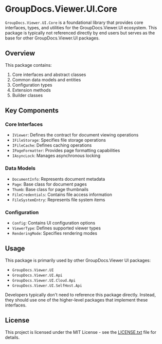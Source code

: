 # GroupDocs.Viewer.UI.Core

`GroupDocs.Viewer.UI.Core` is a foundational library that provides core interfaces, types, and utilities for the GroupDocs.Viewer.UI ecosystem. This package is typically not referenced directly by end users but serves as the base for other GroupDocs.Viewer.UI packages.

## Overview

This package contains:

1. Core interfaces and abstract classes
2. Common data models and entities
3. Configuration types
4. Extension methods
5. Builder classes

## Key Components

### Core Interfaces
- `IViewer`: Defines the contract for document viewing operations
- `IFileStorage`: Specifies file storage operations
- `IFileCache`: Defines caching operations
- `IPageFormatter`: Provides page formatting capabilities
- `IAsyncLock`: Manages asynchronous locking

### Data Models
- `DocumentInfo`: Represents document metadata
- `Page`: Base class for document pages
- `Thumb`: Base class for page thumbnails
- `FileCredentials`: Contains file access information
- `FileSystemEntry`: Represents file system items

### Configuration
- `Config`: Contains UI configuration options
- `ViewerType`: Defines supported viewer types
- `RenderingMode`: Specifies rendering modes

## Usage

This package is primarily used by other GroupDocs.Viewer UI packages:

- `GroupDocs.Viewer.UI`
- `GroupDocs.Viewer.UI.Api`
- `GroupDocs.Viewer.UI.Cloud.Api`
- `GroupDocs.Viewer.UI.SelfHost.Api`

Developers typically don't need to reference this package directly. Instead, they should use one of the higher-level packages that implement these interfaces.

## License

This project is licensed under the MIT License - see the [LICENSE.txt](../../LICENSE.txt) file for details. 